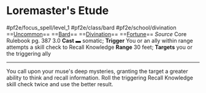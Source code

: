 # Loremaster's Etude
#pf2e/focus_spell/level_1 #pf2e/class/bard #pf2e/school/divination 
==[Uncommon](rules/traits/uncommon.md)== ==[Bard](rules/traits/bard.md)== ==[Divination](rules/traits/divination.md)== ==[Fortune](rules/traits/fortune.md)==
*Source* Core Rulebook pg. 387 3.0
**Cast** ▬ somatic; **Trigger** You or an ally within range attempts a skill check to Recall Knowledge
**Range** 30 feet; **Targets** you or the triggering ally

---
You call upon your muse's deep mysteries, granting the target a greater ability to think and recall information. Roll the triggering Recall Knowledge skill check twice and use the better result.